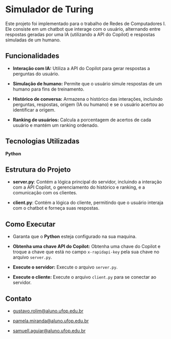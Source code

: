 
# Simulador de Turing

Este projeto foi implementado para o trabalho de Redes de Computadores I. Ele consiste em um chatbot que interage com o usuário, alternando entre respostas geradas por uma IA (utilizando a API do Copilot) e respostas simuladas de um humano.


## Funcionalidades

- **Interação com IA:** Utiliza a API do Copilot para gerar respostas a perguntas do usuário.

- **Simulação de humano:** Permite que o usuário simule respostas de um humano para fins de treinamento.

- **Histórico de conversa:** Armazena o histórico das interações, incluindo perguntas, respostas, origem (IA ou humano) e se o usuário acertou ao identificar a origem.

- **Ranking de usuários:** Calcula a porcentagem de acertos de cada usuário e mantém um ranking ordenado.


## Tecnologias Utilizadas

**Python**


## Estrutura do Projeto

- **server.py**: Contém a lógica principal do servidor, incluindo a interação com a API Copilot, o gerenciamento do histórico e ranking, e a comunicação com os clientes.

- **client.py**: Contém a lógica do cliente, permitindo que o usuário interaja com o chatbot e forneça suas respostas.


## Como Executar

- Garanta que o **Python** esteja configurado na sua maquina.

- **Obtenha uma chave API do Copilot:** Obtenha uma chave do Copilot e troque a chave que está no campo ``x-rapidapi-key`` pela sua chave no arquivo ``server.py``.

- **Execute o servidor:** Execute o arquivo ``server.py``.

- **Execute o cliente:** Execute o arquivo ``client.py`` para se conectar ao servidor.


## Contato

- gustavo.rolim@aluno.ufop.edu.br

- pamela.miranda@aluno.ufop.edu.br

- samuell.aguiar@aluno.ufop.edu.br
